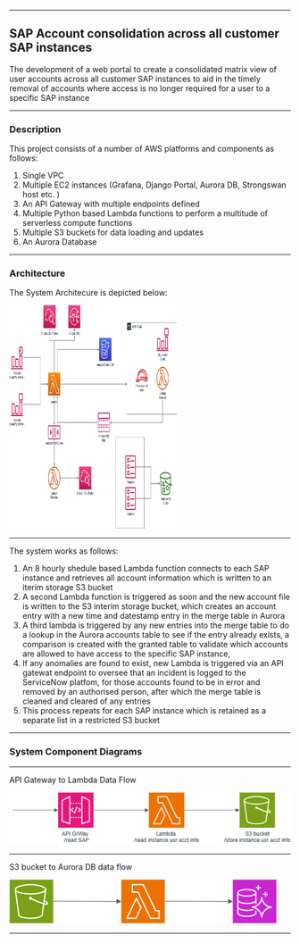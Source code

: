 

---

## SAP Account consolidation across all customer SAP instances

The development of a web portal to create a consolidated matrix view of user accounts across all customer SAP instances to aid in the timely removal of accounts where access is no longer required for a user to a specific SAP instance

---

### Description

This project consists of a number of AWS platforms and components as follows:
1. Single VPC
2. Multiple EC2 instances (Grafana, Django Portal, Aurora DB, Strongswan host etc. )
3. An API Gateway with multiple endpoints defined
4. Multiple Python based Lambda functions to perform a multitude of serverless compute functions
5. Multiple S3 buckets for data loading and updates
6. An Aurora Database

---

### Architecture

The System Architecure is depicted below:

<img src="./SAPAcct.png" Width=300 Height=400>

---

The system works as follows:
1.  An 8 hourly shedule based Lambda function connects to each SAP instance and retrieves all account information which is written to an iterim storage S3 bucket
2.  A second Lambda function is triggered as soon and the new account file is written to the S3 interim storage bucket, which creates an account entry with a new time and datestamp entry in the merge table in Aurora
3.  A third lambda is triggered by any new entries into the merge table to do a lookup in the Aurora accounts table to see if the entry already exists, a comparison is created with the granted table to validate which accounts are allowed to have access to the specific SAP instance,
4.  If any anomalies are found to exist,  new Lambda is triggered via an API gatewat endpoint to oversee that an incident is logged to the ServiceNow platfom, for those accounts found to be in error and removed by an authorised person, after which the merge table is cleaned and cleared of any entries
5. This process repeats for each SAP instance which is retained as a separate list in a restricted S3 bucket

---

### System Component Diagrams

---

API Gateway to Lambda Data Flow

<img src="./API2S3.png">
   
---

S3 bucket to Aurora DB data flow

<img src="./S3toAurora.png">

---
